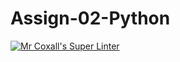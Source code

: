 # Assign-02-Python
[![Mr Coxall's Super Linter](https://github.com/ICS3U-C-Programming-SantiagoH/Assign-02-Python/workflows/Mr%20Coxall's%20Super%20Linter/badge.svg)](https://github.com/ICS3U-C-Programming-SantiagoH/Assign-02-Python/actions/)
